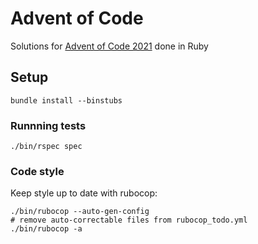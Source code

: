 # Advent of Code

Solutions for [Advent of Code 2021](https://adventofcode.com/2021) done in Ruby

## Setup

    bundle install --binstubs

### Runnning tests

    ./bin/rspec spec

### Code style

Keep style up to date with rubocop:

    ./bin/rubocop --auto-gen-config
    # remove auto-correctable files from rubocop_todo.yml
    ./bin/rubocop -a

